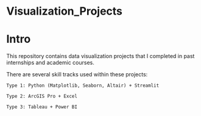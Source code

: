 # Visualization_Projects

# Intro
This repository contains data visualization projects that I completed in past internships and academic courses.

There are several skill tracks used within these projects:

    Type 1: Python (Matplotlib, Seaborn, Altair) + Streamlit

    Type 2: ArcGIS Pro + Excel

    Type 3: Tableau + Power BI